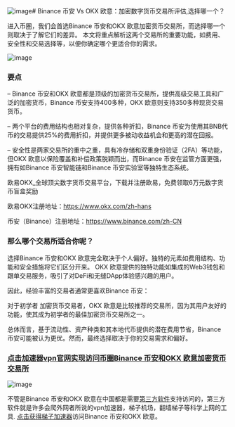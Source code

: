 ![image](https://github.com/user-attachments/assets/375a3c2f-d152-4cc9-bf8f-a8f53d3c5972)# Binance 币安 Vs OKX 欧意：加密数字货币交易所评估,选择哪一个？

进入币圈，我们会首选Binance 币安和OKX 欧意加密货币交易所，而选择哪一个则取决于了解它们的差异。
本文将重点解析这两个交易所的重要功能，如费用、安全性和交易选择等，以便你确定哪个更适合你的需求。

![image](https://github.com/user-attachments/assets/5961067a-6c6b-472e-bbd7-ba0bf68b590d)

### 要点

– Binance 币安和OKX 欧意都是顶级的加密货币交易所，提供高级交易工具和广泛的加密货币，Binance 币安支持400多种，OKX 欧意则支持350多种现货交易货币。

– 两个平台的费用结构也相对复杂，提供各种折扣，Binance 币安为使用其BNB代币的交易提供25%的费用折扣，并提供更多被动收益机会和更高的潜在回报。

– 安全性是两家交易所的重中之重，具有冷存储和双重身份验证（2FA）等功能，但OKX 欧意以保险覆盖和补偿政策脱颖而出，而Binance 币安在监管方面更强，
拥有如Binance 币安智能链和Binance 币安实验室等独特生态系统。

欧易OKX_全球顶尖数字货币交易平台，下载并注册欧易，免费领取6万元数字货币盲盒奖励

欧易OKX注册地址：https://www.okx.com/zh-hans

币安（Binance）注册地址：https://www.binance.com/zh-CN

### 那么哪个交易所适合你呢？

选择Binance 币安和OKX 欧意完全取决于个人偏好。独特的元素如费用结构、功能和安全措施将它们区分开来。
OKX 欧意提供的独特功能如集成的Web3钱包和跟单交易服务，吸引了对DeFi和无缝DApp体验感兴趣的用户。

因此，经验丰富的交易者通常更喜欢Binance 币安：

对于初学者 加密货币交易者，OKX 欧意是比较推荐的交易所，因为其用户友好的功能，使其成为初学者的最佳加密货币交易所之一。

总体而言，基于流动性、资产种类和其本地代币提供的潜在费用节省，Binance 币安可能被认为更优。然而，最终选择取决于你的交易需求和偏好。

### [点击加速器vpn官网实现访问币圈Binance 币安和OKX 欧意加密货币交易所](https://dove8.cc/a.php?alavBTtF8UB)

![image](https://github.com/user-attachments/assets/6337d7ac-6024-4f45-8e22-0abd5048a190)

不管是Binance 币安和OKX 欧意在中国都是需要[第三方软件](https://appletalking.cc/archives/2687)支持访问的，第三方软件就是许多会爬外网者所说的vpn加速器，梯子机场，翻墙梯子等科学上网的工具.
[点击获得梯子加速器](https://dove8.cc/a.php?alavBTtF8UB)访问Binance 币安和OKX 欧意。
